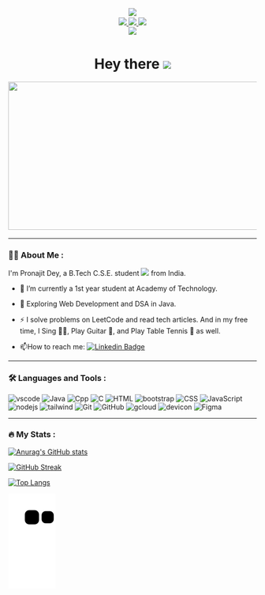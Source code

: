 <div id="header" align="center">
  <img src="https://media.giphy.com/media/M9gbBd9nbDrOTu1Mqx/giphy.gif" width="100"/>
  
  <div id="badges">
    <a href="https://www.linkedin.com/in/pronajit-dey-2735a721b?lipi=urn%3Ali%3Apage%3Ad_flagship3_profile_view_base_contact_details%3BAzH3J5OcQzy38uzWTSoyKA%3D%3D">
      <img src="https://img.shields.io/badge/LinkedIn-blue?logo=linkedin&logoColor=white&style=for-the-badge"/>
    </a>
    <a href="https://www.instagram.com/pronajitdey/">
      <img src="https://img.shields.io/badge/Instagram-red?logo=instagram&logoColor=white&style=for-the-badge"/>
    </a>
    <a href="https://twitter.com/PronajitDey">
      <img src="https://img.shields.io/badge/Twitter-blue?logo=twitter&logoColor=white&style=for-the-badge"/>
    </a>
  </div>
  
  <img src="https://komarev.com/ghpvc/?username=pronajitdey&style=flat-square&color=brightgreen">
  
  <h1>
    Hey there
    <img src="https://media.giphy.com/media/hvRJCLFzcasrR4ia7z/giphy.gif" width="30">
  </h1>
</div>

<div align="center">
  <img src="https://media.giphy.com/media/dWesBcTLavkZuG35MI/giphy.gif" width="600" height="300">
</div>

---

### :man_technologist: About Me :
I'm Pronajit Dey, a B.Tech C.S.E. student <img src="https://media.giphy.com/media/WUlplcMpOCEmTGBtBW/giphy.gif" width="30"> from India.

- :telescope: I’m currently a 1st year student at Academy of Technology.

- :seedling: Exploring Web Development and DSA in Java.

- :zap: I solve problems on LeetCode and read tech articles. And in my free time, I Sing :singer:, Play Guitar :guitar:, and Play Table Tennis :ping_pong: as well.

- :mailbox:How to reach me: [![Linkedin Badge](https://img.shields.io/badge/-pronajit-blue?logo=linkedin&logoColor=white&style=for-the-badge)](https://www.linkedin.com/in/pronajit-dey-2735a721b?lipi=urn%3Ali%3Apage%3Ad_flagship3_profile_view_base_contact_details%3BAzH3J5OcQzy38uzWTSoyKA%3D%3D)

---

### :hammer_and_wrench: Languages and Tools :

<div id="skills">
  <img src="https://cdn.jsdelivr.net/gh/devicons/devicon/icons/vscode/vscode-original.svg" title="vscode" alt="vscode" width="40">
  <img src="https://cdn.jsdelivr.net/gh/devicons/devicon/icons/java/java-original-wordmark.svg" title="Java" alt="Java" width="40">
  <img src="https://cdn.jsdelivr.net/gh/devicons/devicon/icons/cplusplus/cplusplus-original.svg" title="Cpp" alt="Cpp" width="40">
  <img src="https://cdn.jsdelivr.net/gh/devicons/devicon/icons/c/c-original.svg" title="C" alt="C" width="40">
  <img src="https://cdn.jsdelivr.net/gh/devicons/devicon/icons/html5/html5-plain-wordmark.svg" title="HTML5" alt="HTML" width="40">
  <img src="https://cdn.jsdelivr.net/gh/devicons/devicon/icons/bootstrap/bootstrap-plain.svg" title="bootstrap" alt="bootstrap" width="40">
  <img src="https://cdn.jsdelivr.net/gh/devicons/devicon/icons/css3/css3-plain-wordmark.svg" title="CSS3" alt="CSS" width="40">
  <img src="https://cdn.jsdelivr.net/gh/devicons/devicon/icons/javascript/javascript-original.svg" title="JavaScript" alt="JavaScript" width="40">
  <img src="https://cdn.jsdelivr.net/gh/devicons/devicon/icons/nodejs/nodejs-original-wordmark.svg" title="nodejs" alt="nodejs" width="40">
  <img src="https://cdn.jsdelivr.net/gh/devicons/devicon/icons/tailwindcss/tailwindcss-plain.svg" title="tailwind" alt="tailwind" width="40">
  <img src="https://cdn.jsdelivr.net/gh/devicons/devicon/icons/git/git-original.svg" title="Git" alt="Git" width="40">
  <img src="https://img.icons8.com/color/344/github--v1.png" title="GitHub" alt="GitHub" width="40">
  <img src="https://cdn.jsdelivr.net/gh/devicons/devicon/icons/googlecloud/googlecloud-original.svg" title="gcloud" alt="gcloud" width="40">
  <img src="https://cdn.jsdelivr.net/gh/devicons/devicon/icons/devicon/devicon-original.svg" title="devicon" alt="devicon" width="40">
  <img src="https://cdn.jsdelivr.net/gh/devicons/devicon/icons/figma/figma-original.svg" title="Figma" alt="Figma" width="40">
</div>

---

### :fire: My Stats :

[![Anurag's GitHub stats](https://github-readme-stats.vercel.app/api?username=pronajitdey&show_icons=true&theme=gruvbox&count_private=true)](https://github.com/pronajitdey)

[![GitHub Streak](http://github-readme-streak-stats.herokuapp.com?user=pronajitdey&theme=monokai&date_format=M%20j%5B%2C%20Y%5D)](https://github.com/pronajitdey)

[![Top Langs](https://github-readme-stats.vercel.app/api/top-langs/?username=pronajitdey&layout=compact&theme=monokai)](https://github.com/pronajitdey)

![Snake animation](https://github.com/pronajitdey/pronajitdey/blob/output/github-contribution-grid-snake.svg)
